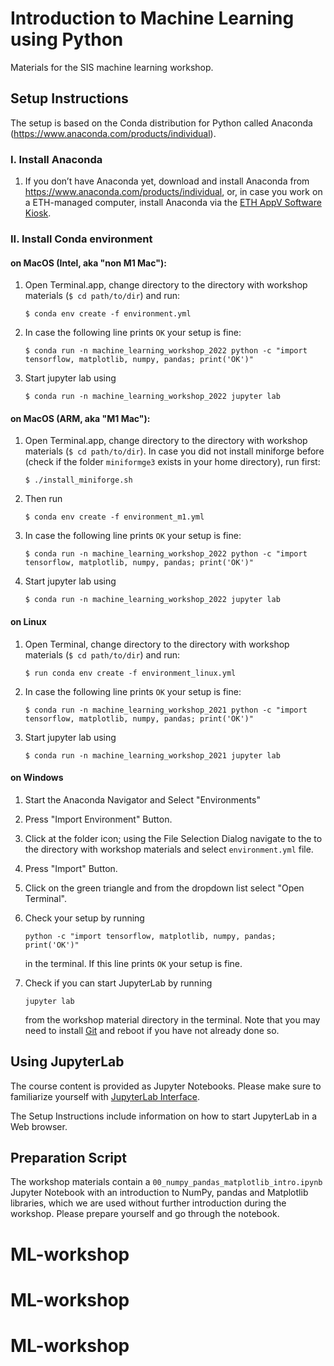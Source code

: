 # Introduction to Machine Learning using Python

Materials for the SIS machine learning workshop.


## Setup Instructions

The setup is based on the Conda distribution for Python called Anaconda
(https://www.anaconda.com/products/individual).

### I. Install Anaconda

1. If you don’t have Anaconda yet, download and install Anaconda from
   https://www.anaconda.com/products/individual, or, in case you work on a ETH-managed
   computer, install Anaconda via the
   [ETH AppV Software Kiosk](https://app.ethz.ch/kiosk).

### II. Install Conda environment

#### on MacOS (Intel, aka "non M1 Mac"):

1. Open Terminal.app, change directory to the directory with workshop materials
   (`$ cd path/to/dir`) and run:

       $ conda env create -f environment.yml

2. In case the following line prints `OK` your setup is fine:

       $ conda run -n machine_learning_workshop_2022 python -c "import tensorflow, matplotlib, numpy, pandas; print('OK')"

3. Start jupyter lab using

       $ conda run -n machine_learning_workshop_2022 jupyter lab


#### on MacOS (ARM, aka "M1 Mac"):

1. Open Terminal.app, change directory to the directory with workshop materials
   (`$ cd path/to/dir`).
   In case you did not install miniforge before (check if the folder `miniformge3` exists in your home directory),
   run first:

       $ ./install_miniforge.sh

2. Then run

       $ conda env create -f environment_m1.yml

2. In case the following line prints `OK` your setup is fine:

       $ conda run -n machine_learning_workshop_2022 python -c "import tensorflow, matplotlib, numpy, pandas; print('OK')"

3. Start jupyter lab using

       $ conda run -n machine_learning_workshop_2022 jupyter lab


#### on Linux

1. Open Terminal, change directory to the directory with workshop materials
   (`$ cd path/to/dir`) and run:

       $ run conda env create -f environment_linux.yml
2. In case the following line prints `OK` your setup is fine:

       $ conda run -n machine_learning_workshop_2021 python -c "import tensorflow, matplotlib, numpy, pandas; print('OK')"

3. Start jupyter lab using

       $ conda run -n machine_learning_workshop_2021 jupyter lab

#### on Windows

1. Start the Anaconda Navigator and Select "Environments"
2. Press "Import Environment" Button.
3. Click at the folder icon; using the File Selection Dialog navigate to the to the directory with workshop materials and select `environment.yml` file.
4. Press "Import" Button.
5. Click on the green triangle and from the dropdown list select "Open Terminal".
6. Check your setup by running

       python -c "import tensorflow, matplotlib, numpy, pandas; print('OK')"

   in the terminal. If this line prints `OK` your setup is fine.
7. Check if you can start JupyterLab by running

       jupyter lab

   from the workshop material directory in the terminal. Note that you may need to install [Git](https://git-scm.com/) and reboot if you have not already done so.

## Using JupyterLab

The course content is provided as Jupyter Notebooks. Please make sure to familiarize
yourself with
[JupyterLab Interface](https://jupyterlab.readthedocs.io/en/latest/user/interface.html).

The Setup Instructions include information on how to start JupyterLab in a Web browser.

## Preparation Script

The workshop materials contain a `00_numpy_pandas_matplotlib_intro.ipynb`
Jupyter Notebook with an introduction to NumPy, pandas and Matplotlib libraries, which we
are used without further introduction during the workshop. Please prepare yourself and
go through the notebook.
# ML-workshop
# ML-workshop
# ML-workshop

